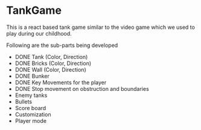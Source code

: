 # TankGame
This is a react based tank game similar to the video game which we used to play during our childhood.

Following are the sub-parts being developed

- DONE Tank (Color, Direction)
- DONE Bricks (Color, Direction)
- DONE Wall (Color, Direction)
- DONE Bunker
- DONE Key Movements for the player
- DONE Stop movement on obstruction and boundaries
- Enemy tanks
- Bullets
- Score board
- Customization
- Player mode